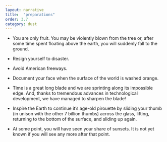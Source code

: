 ```yaml
---
layout: narrative
title:  "preparations"
order: 3.7
category: dust
---
```


- You are only fruit. You may be violently blown from the tree or, after some time spent floating above the earth, you will suddenly fall to the ground.

- Resign yourself to disaster.

- Avoid American freeways.

- Document your face when the surface of the world is washed orange.

- Time is a great long blade and we are sprinting along its impossible edge. And, thanks to tremendous advances in technological development, we have managed to sharpen the blade!

- Inspire the Earth to continue it’s age-old pirouette by sliding your thumb (in unison with the other 7 billion thumbs) across the glass, lifting, returning to the bottom of the surface, and sliding up again.

- At some point, you will have seen your share of sunsets. It is not yet known if you will see any more after that point.
